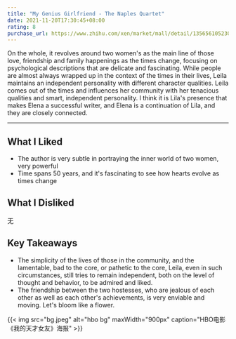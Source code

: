 ```yaml
---
title: "My Genius Girlfriend - The Naples Quartet"
date: 2021-11-20T17:30:45+08:00
rating: 8
purchase_url: https://www.zhihu.com/xen/market/mall/detail/1356561052302422016?mcn_card_id=1445445969823735808&source= goodsRecommend-pc&zh_nav_left=back&zh_nav_right=empty
---
```


On the whole, it revolves around two women's as the main line of those love, friendship and family happenings as the times change, focusing on psychological descriptions that are delicate and fascinating. While people are almost always wrapped up in the context of the times in their lives, Leila maintains an independent personality with different character qualities. Leila comes out of the times and influences her community with her tenacious qualities and smart, independent personality. I think it is Lila's presence that makes Elena a successful writer, and Elena is a continuation of Lila, and they are closely connected.

<!--more-->


---

## What I Liked

- The author is very subtle in portraying the inner world of two women, very powerful
- Time spans 50 years, and it's fascinating to see how hearts evolve as times change

## What I Disliked

无

## Key Takeaways

- The simplicity of the lives of those in the community, and the lamentable, bad to the core, or pathetic to the core, Leila, even in such circumstances, still tries to remain independent, both on the level of thought and behavior, to be admired and liked.
- The friendship between the two hostesses, who are jealous of each other as well as each other's achievements, is very enviable and moving. Let's bloom like a flower.

{{< img src="bg.jpeg" alt="hbo bg" maxWidth="900px" caption="HBO电影《我的天才女友》海报" >}}
